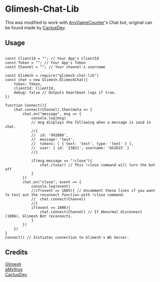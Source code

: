 # Glimesh-Chat-Lib

This was modified to work with [AnyGameCounter](https://www.anygamecounter.com)'s Chat bot, original can be found made by [CactusDev](https://github.com/CactusDev/glimesh-chat).

## Usage

```node

const ClientId = ""; // Your App's ClientId
const Token = ""; // Your App's Token
const Channel = ""; // Your channel's username

const Glimesh = require("glimesh-chat-lib")
const chat = new Glimesh.GlimeshChat({
	token: Token,
	clientId: ClientId,
	debug: false // Outputs heartbeat logs if true.
})

function Connect(){
	chat.connect(Channel).then(meta => {
		chat.on("message", msg => {
			console.log(msg)
			// msg displays the following when a message is said in chat.
			//{
  			//	id: '992089',
  			//	message: 'test',
  			//	tokens: [ { text: 'test', type: 'text' } ],
  			//	user: { id: '23821', username: 'GG2015' }
			//}
			
			if(msg.message == "!close"){
				chat.close() // This !close command will turn the bot off
			}
    	})
		chat.on("close", event => {
			console.log(event)
			//if(event == 1005){ // Uncomment these lines if you want to test out the reconnect function with !close command.
			//	chat.connect(Channel) 
			//}
			if(event == 1006){
				chat.connect(Channel) // If Abnormal disconnect (1006), Glimesh Bot reconnects.
			}
		})
	})
}
Connect() // Initiates connection to Glimesh's WS Server.

```

## Credits

[Glimesh](https://github.com/Glimesh)<br>
[aMythos](https://glimesh.github.io/api-docs/)<br>
[CactusDev](https://github.com/CactusDev)
